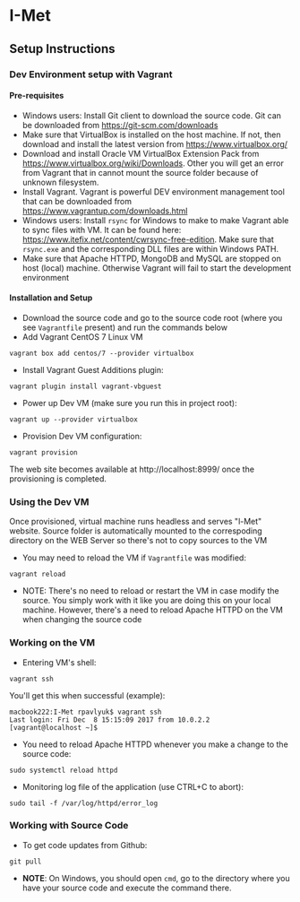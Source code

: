 # I-Met

## Setup Instructions
### Dev Environment setup with Vagrant
#### Pre-requisites
* Windows users: Install Git client to download the source code. Git can be downloaded from https://git-scm.com/downloads
* Make sure that VirtualBox is installed on the host machine. If not, then download and install the latest version from https://www.virtualbox.org/
* Download and install Oracle VM VirtualBox Extension Pack from https://www.virtualbox.org/wiki/Downloads. Other you will get an error from Vagrant that in cannot mount the source folder because of unknown filesystem.
* Install Vagrant. Vagrant is powerful DEV environment management tool that can be downloaded from https://www.vagrantup.com/downloads.html
* Windows users: Install ```rsync``` for Windows to make to make Vagrant able to sync files with VM. It can be found here: https://www.itefix.net/content/cwrsync-free-edition. Make sure that ```rsync.exe``` and the corresponding DLL files are within Windows PATH.
* Make sure that Apache HTTPD, MongoDB and MySQL are stopped on host (local) machine. Otherwise Vagrant will fail to start the development environment

#### Installation and Setup
* Download the source code and go to the source code root (where you see ```Vagrantfile``` present) and run the commands below
* Add Vagrant CentOS 7 Linux VM
```
vagrant box add centos/7 --provider virtualbox
```
* Install Vagrant Guest Additions plugin:
```
vagrant plugin install vagrant-vbguest
```
* Power up Dev VM (make sure you run this in project root):
```
vagrant up --provider virtualbox
```
* Provision Dev VM configuration:
```
vagrant provision
```
The web site becomes available at http://localhost:8999/ once the provisioning is completed.

### Using the Dev VM
Once provisioned, virtual machine runs headless and serves "l-Met" website. Source folder is automatically mounted to the correspoding directory on the WEB Server so there's not to copy sources to the VM
* You may need to reload the VM if ```Vagrantfile``` was modified:
```
vagrant reload
```
* NOTE: There's no need to reload or restart the VM in case modify the source. You simply work with it like you are doing this on your local machine. However, there's a need to reload Apache HTTPD on the VM when changing the source code

### Working on the VM
* Entering VM's shell:
```
vagrant ssh
```
You'll get this when successful (example):
```
macbook222:I-Met rpavlyuk$ vagrant ssh
Last login: Fri Dec  8 15:15:09 2017 from 10.0.2.2
[vagrant@localhost ~]$
```
* You need to reload Apache HTTPD whenever you make a change to the source code:
```
sudo systemctl reload httpd
```
* Monitoring log file of the application (use CTRL+C to abort):
```
sudo tail -f /var/log/httpd/error_log
```

### Working with Source Code
* To get code updates from Github:
```
git pull
```
* **NOTE**: On Windows, you should open ```cmd```, go to the directory where you have your source code and execute the command there.
